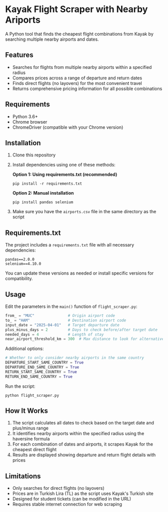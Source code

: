 # Kayak Flight Scraper with Nearby Ariports

A Python tool that finds the cheapest flight combinations from Kayak by searching multiple nearby airports and dates.

## Features

- Searches for flights from multiple nearby airports within a specified radius
- Compares prices across a range of departure and return dates
- Finds direct flights (no layovers) for the most convenient travel
- Returns comprehensive pricing information for all possible combinations

## Requirements

- Python 3.6+
- Chrome browser
- ChromeDriver (compatible with your Chrome version)

## Installation

1. Clone this repository
2. Install dependencies using one of these methods:
   
   **Option 1: Using requirements.txt (recommended)**
   ```
   pip install -r requirements.txt
   ```
   
   **Option 2: Manual installation**
   ```
   pip install pandas selenium
   ```
3. Make sure you have the `airports.csv` file in the same directory as the script

## Requirements.txt

The project includes a `requirements.txt` file with all necessary dependencies:

```
pandas==2.0.0
selenium==4.10.0
```

You can update these versions as needed or install specific versions for compatibility.

## Usage

Edit the parameters in the `main()` function of `flight_scraper.py`:

```python
from_ = "MUC"               # Origin airport code
to_ = "HAM"                 # Destination airport code  
input_date = "2025-04-01"   # Target departure date
plus_minus_days = 2         # Days to check before/after target date
needed_days = 4             # Length of stay
near_airport_threshold_km = 300  # Max distance to look for alternative airports
```

Additional options:
```python
# Whether to only consider nearby airports in the same country
DEPARTURE_START_SAME_COUNTRY = True
DEPARTURE_END_SAME_COUNTRY = True
RETURN_START_SAME_COUNTRY = True
RETURN_END_SAME_COUNTRY = True
```

Run the script:
```
python flight_scraper.py
```

## How It Works

1. The script calculates all dates to check based on the target date and plus/minus range
2. It identifies nearby airports within the specified radius using the haversine formula
3. For each combination of dates and airports, it scrapes Kayak for the cheapest direct flight
4. Results are displayed showing departure and return flight details with prices

## Limitations

- Only searches for direct flights (no layovers)
- Prices are in Turkish Lira (TL) as the script uses Kayak's Turkish site
- Designed for student tickets (can be modified in the URL)
- Requires stable internet connection for web scraping
